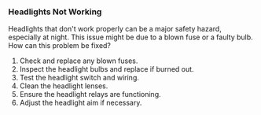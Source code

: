 ### Headlights Not Working
Headlights that don't work properly can be a major safety hazard, especially at night. This issue might be due to a blown fuse or a faulty bulb. How can this problem be fixed?
1. Check and replace any blown fuses.
2. Inspect the headlight bulbs and replace if burned out.
3. Test the headlight switch and wiring.
4. Clean the headlight lenses.
5. Ensure the headlight relays are functioning.
6. Adjust the headlight aim if necessary.